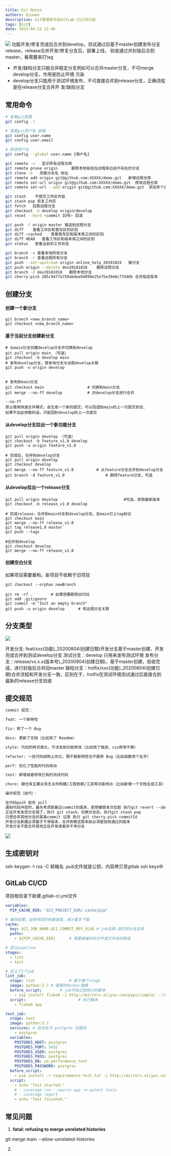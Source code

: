 ```yaml
---
title: Git Notes
authors: Qiuwen
description: Git常用命令及GitLab CI/CD介绍
tags: [Git]
date: 2023-04-12 11:46
---
```



![](https://cdn.nlark.com/yuque/0/2023/png/34802521/1676526963937-985a1e25-147d-4238-bf5a-8c0266b52370.png#averageHue=%23fdfdfd&clientId=ua9e4881a-da29-4&from=paste&height=438&id=ubf9bed0c&originHeight=1178&originWidth=1320&originalType=url&ratio=1.100000023841858&rotation=0&showTitle=false&status=done&style=none&taskId=uf78ad4d5-9e92-4fae-ba7b-aae3581f98d&title=&width=491.15338134765625)
功能开发/修复完成后合并到develop，测试通过后基于master创建发布分支release，release合并开发/修复分支后，部署上线， 验收通过并封版后合到master，看需要来打tag

- 开发/缺陷分支只能合并稳定分支例如可以合并master分支，不可merge develop分支，作用是防止环境 污染 
- develop分支只能用于测试环境发布，不可直接合并到release分支，正确流程是在release分支合并开 发/缺陷分支
##  常用命令
```bash
# 查看git配置
git config -l

# 查看git用户名 邮箱
git config user.name
git config user.email

# 修改用户名
git config --global user.name {用户名}

git remote -v   显示所有远程仓库
git remote prune origin      删除本地有但在远程库已经不存在的分支
git clone -b   克隆分支名 地址
git remote add origin git@github.com:XXXXX/demo.git   新增远程仓库
git remote set-url origin git@github.com:XXXXX/demo.git  修改远程仓库
git remote set-url --add origin git@github.com:XXXXX/demo.git  添加多个远程仓库

git stash    不提交工作区内容
git stash pop 恢复工作区
git fetch   拉取远程分支
git checkout -b develop origin/develop 
git reset --hard <commit ID号> 回滚

git push -f origin master 推送到远程分支 
git diff    查看工作区和暂存区的区别 
git diff –cached    查看暂存区和版本库之间的区别 
git diff HEAD   查看工作区和版本库之间的区别 
git status   查看当前的工作状态

git branch -a 查看本地所有分支
git branch -r 查看远程所有分支
git push --set-upstream origin online_help_20191024   推分支
git push origin --delete dev20181018    删除远程分支
git branch -d dev20181018   删除本地分支
git cherry-pick 285c9477a759abdee94099e25e75e39e8c77d46b 合并指定版本

```

## 创建分支
#### 创建一个新分支
```git
git branch <new_branch_name>
git checkout <new_branch_name>
```

#### 基于当前分支创建新分支
```git
# 从main分支创建develop分支并切换到develop
git pull origin main （可选）
git checkout -b develop main
# 发布develop分支，使本地分支与远程develop关联
git push -u origin develop


# 发布到main分支
git checkout main  					# 切换到main分支
git merge --no-ff develop			# 对develop分支进行合并

--no-ff 
禁止使用快速合并模式，会生成一个新的提交，可以回退到main的上一次提交状态，
如果不加此参数的话，只能回到develop的上一次提交
```

#### 从develop分支拉出一个新功能分支
```git
git pull origin develop （可选）
git checkout -b feature_v1.0 develop
git push -u origin feature_v1.0

# 完成后，合并到develop分支
git pull origin develop
git checkout develop
git merge --no-ff feature_v1.0			# 从feature分支合并到develop分支
git branch -d feature_v1.0					# 删除feature分支，可选
```
#### 从develop拉出一个release分支
```git
git pull origin develop								#可选，获取最新版本
git checkout -b release_v1.0 develop

# 完成release，合并到main分支和develop分支，在main打上tag标记
git checkout main
git merge --no-ff release_v1.0
git tag release1.0 master
git push --tags

#合并到develop
git checkout develop
git merge --no-ff release_v1.0

```

#### 创建空白分支
如果项目需要重构，新项目不依赖于旧项目
```git
git checkout --orphan newBranch

git rm -rf .		# 如果想要删除旧代码
git add .gitignore
git commit -m "Init an empty branch"
git push -u origin develop		# 和远程分支关联
```
## 分支类型
![](https://cdn.nlark.com/yuque/0/2023/png/34802521/1678679735611-36260812-5d4d-4c42-97ad-fe7beecc7916.png#averageHue=%23f0dfd9&clientId=uad1ce3dc-a63b-4&from=paste&id=u562805a8&originHeight=327&originWidth=532&originalType=url&ratio=1.100000023841858&rotation=0&showTitle=false&status=done&style=none&taskId=uf4dc8fe7-e224-4542-85f7-6001f6498d5&title=)

开发分支: feat/xxx(功能)_20200804(创建日期)开发分支基于master创建，开发完成合并到测试develop分支
测试分支：develop 只用来发布测试环境
发布分支：release/vx.x.x(版本号)_20200804(创建日期)，基于master创建，验收完成，进行封版后合并回master
缺陷分支：hotfix/xxx(功能)_20200804(创建日期)合并流程和开发分支一致，区别在于，hotfix在测试环境测试通过后直接合到最新的release分支验收

## 提交规范
```markdown
commit 规范：

feat: ⼀个新特性

fix: 修了⼀个 Bug

docs: 更新了⽂档（⽐如改了 Readme）

style: 代码的样式美化，不涉及到功能修改（⽐如改了缩进，css修改不算）

refactor: ⼀些代码结构上优化，既不是新特性也不是修 Bug（⽐如函数改个名字）

perf: 优化了性能的代码改动

test: 新增或者修改已有的测试代码

chore: 跟仓库主要业务⽆关的构建/⼯程依赖/⼯具等功能改动（⽐如新增⼀个⽂档⽣成⼯具）

操作规范（技巧）：

在代码push 前先 pull
遇到代码冲突时，最先考虑取最近commit的版本，若想撤销本次拉取 执行git revert --abort
正在开发发现分支错了，执行 git stash，切换分支后，执行git stash pop
只想合并其他分支的某条commit 记录 执行 git cherry-pick commitId
开发分支新建必须基于干净版本，合并到稳定版本前必须是验收通过的版本
开发分支不能合并其他正在开发或者非干净分支
```


![](https://cdn.nlark.com/yuque/0/2023/png/34802521/1676344830247-fba2e1c6-00db-497a-a406-5aa44e6ea1ad.png#averageHue=%23faf3f3&clientId=u9786eaac-ae45-4&from=paste&height=297&id=u1fb16caf&originHeight=593&originWidth=840&originalType=url&ratio=1.100000023841858&rotation=0&showTitle=false&status=done&style=none&taskId=u2ffc42b6-6a77-4fec-971d-c8b5b0870ff&title=&width=420)


## 生成密钥对
ssh-keygen -t rsa -C 邮箱名
.pub文件就是公钥，内容拷贝至gitlab ssh keys中

## GitLab CI/CD
项目根目录下新建.gitlab-ci.yml文件
```yaml
variables:
  PIP_CACHE_DIR: "$CI_PROJECT_DIR/.cache/pip"

# 缓存配置，加快项目的构建速度，减少重复下载
cache:
  key: $CI_JOB_NAME-$CI_COMMIT_REF_SLUG	# job名称-提交的分支名称
  paths:
    - ${PIP_CACHE_DIR}		# 需要被缓存的文件或文件夹的路径

# 定义pipeline
stages:
  - lint
  - test

# 定义了2个job
lint_job:
  stage: lint				# 属于哪个stage
  image: python:3.7	# 需要的docker镜像
  before_script:		# job开始之前执行的脚本
    - pip install flake8 -i http://mirrors.aliyun.com/pypi/simple/ --trusted-host mirrors.aliyun.com
  script:						# 执行脚本
    - flake8 app

test_job:
  stage: test
  image: python:3.7
  services:	# 启动名为 postgres 的服务
    - postgres
  variables:
    POSTGRES_HOST: postgres
    POSTGRES_PORT: 5432
    POSTGRES_USER: postgres
    POSTGRES_PASS: postgres
    POSTGRES_DB: oa_performance_test
    POSTGRES_PASSWORD: postgres
  before_script:
    - pip install -r requirements-test.txt -i http://mirrors.aliyun.com/pypi/simple/ --trusted-host mirrors.aliyun.com
  script:
    - echo "Test started."
    # - coverage run --source app -m pytest tests
    # - coverage report
    - echo "Test finished."

```

## 常见问题

1. **fatal: refusing to merge unrelated histories**

git merge main --allow-unrelated-histories

2. 


